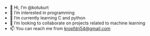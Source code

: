 - 👋 Hi, I’m @kotukurt
- 👀 I’m interested in programming
- 🌱 I’m currently learning C and python
- 💞️ I’m looking to collaborate on projects related to machine learning
- 📫 You can reach me from kropfdri54@gmail.com

<!---
kotukurt/kotukurt is a ✨ special ✨ repository because its `README.md` (this file) appears on your GitHub profile.
You can click the Preview link to take a look at your changes.
--->
